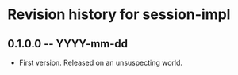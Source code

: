 # Revision history for session-impl

## 0.1.0.0 -- YYYY-mm-dd

* First version. Released on an unsuspecting world.
